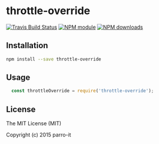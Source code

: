 # throttle-override



[![Travis Build Status](https://img.shields.io/travis/parro-it/throttle-override.svg)](http://travis-ci.org/parro-it/throttle-override)
[![NPM module](https://img.shields.io/npm/v/throttle-override.svg)](https://npmjs.org/package/throttle-override)
[![NPM downloads](https://img.shields.io/npm/dt/throttle-override.svg)](https://npmjs.org/package/throttle-override)

## Installation

```bash
npm install --save throttle-override
```

## Usage

```javascript
  const throttleOverride = require('throttle-override');
```

## License


The MIT License (MIT)

Copyright (c) 2015 parro-it
